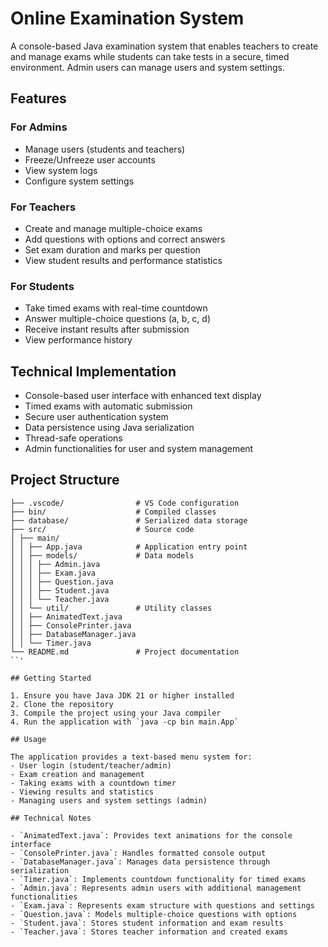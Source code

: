 # Online Examination System

A console-based Java examination system that enables teachers to create and manage exams while students can take tests in a secure, timed environment. Admin users can manage users and system settings.

## Features

### For Admins
- Manage users (students and teachers)
- Freeze/Unfreeze user accounts
- View system logs
- Configure system settings

### For Teachers
- Create and manage multiple-choice exams
- Add questions with options and correct answers
- Set exam duration and marks per question
- View student results and performance statistics

### For Students
- Take timed exams with real-time countdown
- Answer multiple-choice questions (a, b, c, d)
- Receive instant results after submission
- View performance history

## Technical Implementation

- Console-based user interface with enhanced text display
- Timed exams with automatic submission
- Secure user authentication system
- Data persistence using Java serialization
- Thread-safe operations
- Admin functionalities for user and system management

## Project Structure

```
├── .vscode/                # VS Code configuration 
├── bin/                    # Compiled classes 
├── database/               # Serialized data storage 
├── src/                    # Source code 
│ ├── main/ 
│ │ ├── App.java            # Application entry point 
│ │ ├── models/             # Data models 
│ │ │ ├── Admin.java 
│ │ │ ├── Exam.java 
│ │ │ ├── Question.java 
│ │ │ ├── Student.java 
│ │ │ └── Teacher.java 
│ │ └── util/               # Utility classes 
│ │ ├── AnimatedText.java 
│ │ ├── ConsolePrinter.java 
│ │ ├── DatabaseManager.java 
│ │ └── Timer.java 
└── README.md               # Project documentation
``'

## Getting Started

1. Ensure you have Java JDK 21 or higher installed
2. Clone the repository
3. Compile the project using your Java compiler
4. Run the application with `java -cp bin main.App`

## Usage

The application provides a text-based menu system for:
- User login (student/teacher/admin)
- Exam creation and management
- Taking exams with a countdown timer
- Viewing results and statistics
- Managing users and system settings (admin)

## Technical Notes

- `AnimatedText.java`: Provides text animations for the console interface
- `ConsolePrinter.java`: Handles formatted console output
- `DatabaseManager.java`: Manages data persistence through serialization
- `Timer.java`: Implements countdown functionality for timed exams
- `Admin.java`: Represents admin users with additional management functionalities
- `Exam.java`: Represents exam structure with questions and settings
- `Question.java`: Models multiple-choice questions with options
- `Student.java`: Stores student information and exam results
- `Teacher.java`: Stores teacher information and created exams